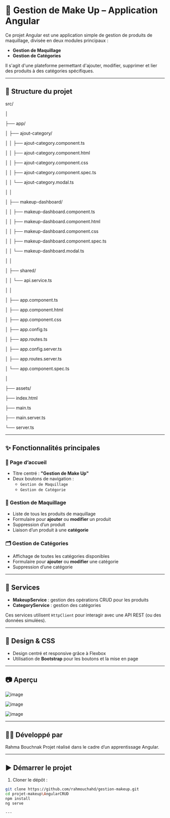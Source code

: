 # 💄 Gestion de Make Up – Application Angular

Ce projet Angular est une application simple de gestion de produits de maquillage, divisée en deux modules principaux :

- **Gestion de Maquillage**
- **Gestion de Catégories**

Il s'agit d'une plateforme permettant d'ajouter, modifier, supprimer et lier des produits à des catégories spécifiques.

---

## 🧭 Structure du projet

src/

│

├── app/

│ ├── ajout-category/

│ │ ├── ajout-category.component.ts

│ │ ├── ajout-category.component.html

│ │ ├── ajout-category.component.css

│ │ ├── ajout-category.component.spec.ts

│ │ └── ajout-category.modal.ts

│ │

│ ├── makeup-dashboard/

│ │ ├── makeup-dashboard.component.ts

│ │ ├── makeup-dashboard.component.html

│ │ ├── makeup-dashboard.component.css

│ │ ├── makeup-dashboard.component.spec.ts

│ │ └── makeup-dashboard.modal.ts

│ │

│ ├── shared/

│ │ └── api.service.ts

│ │

│ ├── app.component.ts

│ ├── app.component.html

│ ├── app.component.css

│ ├── app.config.ts

│ ├── app.routes.ts

│ ├── app.config.server.ts

│ ├── app.routes.server.ts

│ └── app.component.spec.ts

│

├── assets/

├── index.html

├── main.ts

├── main.server.ts

└── server.ts

---

## ✨ Fonctionnalités principales

### 🎨 Page d’accueil
- Titre centré : **"Gestion de Make Up"**
- Deux boutons de navigation :
  - `Gestion de Maquillage`
  - `Gestion de Catégorie`

### 💅 Gestion de Maquillage
- Liste de tous les produits de maquillage
- Formulaire pour **ajouter** ou **modifier** un produit
- Suppression d’un produit
- Liaison d’un produit à une **catégorie**

### 🗂️ Gestion de Catégories
- Affichage de toutes les catégories disponibles
- Formulaire pour **ajouter** ou **modifier** une catégorie
- Suppression d’une catégorie

---

## 🧰 Services

- **MakeupService** : gestion des opérations CRUD pour les produits
- **CategoryService** : gestion des catégories

Ces services utilisent `HttpClient` pour interagir avec une API REST (ou des données simulées).

---

## 🎨 Design & CSS

- Design centré et responsive grâce à Flexbox
- Utilisation de **Bootstrap** pour les boutons et la mise en page

---

## 📷 Aperçu

![image](https://github.com/user-attachments/assets/0cf6bddc-faf8-4ef2-a11d-a41de8f98267)

![image](https://github.com/user-attachments/assets/c2d9c67e-3611-4548-85e7-d9244c572e6a)

![image](https://github.com/user-attachments/assets/29122ab6-e50c-4a60-902e-383296ce136c)

---

## 👩‍💻 Développé par
Rahma Bouchnak
Projet réalisé dans le cadre d’un apprentissage Angular.

---
## ▶️ Démarrer le projet

1. Cloner le dépôt :
```bash
git clone https://github.com/rahmouchahd/gestion-makeup.git
cd projet-makeup\AngularCRUD
npm install
ng serve

---



